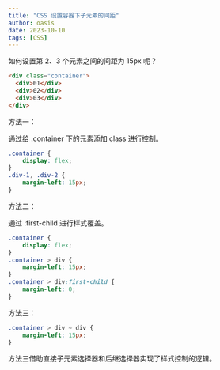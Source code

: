 ```yaml
---
title: "CSS 设置容器下子元素的间距"
author: oasis
date: 2023-10-10
tags: [CSS]
---
```


如何设置第 2、3 个元素之间的间距为 15px 呢？

```html
<div class="container">
  <div>01</div>
  <div>02</div>
  <div>03</div>
</div>
```
方法一：

通过给 .container 下的元素添加 class 进行控制。
```css
.container {
    display: flex;
}
.div-1, .div-2 {
    margin-left: 15px;
}
```
方法二：

通过 :first-child 进行样式覆盖。

```css
.container {
    display: flex;
}
.container > div {
    margin-left: 15px;
}
.container > div:first-child {
    margin-left: 0;
}
```
方法三：

```css
.container > div ~ div {
    margin-left: 15px;
}
```

方法三借助直接子元素选择器和后继选择器实现了样式控制的逻辑。
